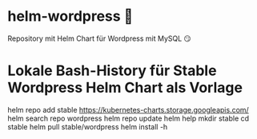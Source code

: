# helm-wordpress :circus_tent:

Repository mit Helm Chart für Wordpress mit MySQL :smirk:

# Lokale Bash-History für Stable Wordpress Helm Chart als Vorlage
helm repo add stable https://kubernetes-charts.storage.googleapis.com/
helm search repo wordpress
helm repo update
helm help
mkdir stable
cd stable
helm pull stable/wordpress
helm install -h
